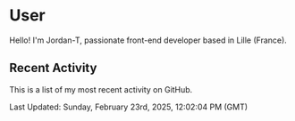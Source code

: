 # User

Hello! I'm Jordan-T, passionate front-end developer based in Lille (France).

## Recent Activity

This is a list of my most recent activity on GitHub.

<!--RECENT_ACTIVITY:start-->
<!--RECENT_ACTIVITY:end-->

<!--RECENT_ACTIVITY:last_update-->
Last Updated: Sunday, February 23rd, 2025, 12:02:04 PM (GMT)
<!--RECENT_ACTIVITY:last_update_end-->
